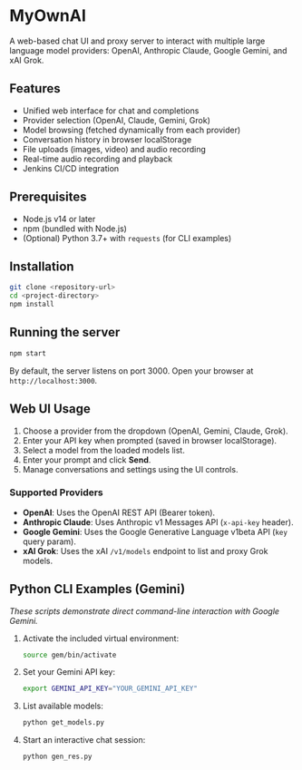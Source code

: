 # MyOwnAI

A web-based chat UI and proxy server to interact with multiple large language model providers:
OpenAI, Anthropic Claude, Google Gemini, and xAI Grok.

## Features

- Unified web interface for chat and completions
- Provider selection (OpenAI, Claude, Gemini, Grok)
- Model browsing (fetched dynamically from each provider)
- Conversation history in browser localStorage
- File uploads (images, video) and audio recording
- Real-time audio recording and playback
- Jenkins CI/CD integration

## Prerequisites

- Node.js v14 or later
- npm (bundled with Node.js)
- (Optional) Python 3.7+ with `requests` (for CLI examples)

## Installation

```bash
git clone <repository-url>
cd <project-directory>
npm install
```

## Running the server

```bash
npm start
```

By default, the server listens on port 3000. Open your browser at `http://localhost:3000`.

## Web UI Usage

1. Choose a provider from the dropdown (OpenAI, Gemini, Claude, Grok).
2. Enter your API key when prompted (saved in browser localStorage).
3. Select a model from the loaded models list.
4. Enter your prompt and click **Send**.
5. Manage conversations and settings using the UI controls.

### Supported Providers

- **OpenAI**: Uses the OpenAI REST API (Bearer token).
- **Anthropic Claude**: Uses Anthropic v1 Messages API (`x-api-key` header).
- **Google Gemini**: Uses the Google Generative Language v1beta API (`key` query param).
- **xAI Grok**: Uses the xAI `/v1/models` endpoint to list and proxy Grok models.

## Python CLI Examples (Gemini)

*These scripts demonstrate direct command-line interaction with Google Gemini.*

1. Activate the included virtual environment:
   ```bash
   source gem/bin/activate
   ```
2. Set your Gemini API key:
   ```bash
   export GEMINI_API_KEY="YOUR_GEMINI_API_KEY"
   ```
3. List available models:
   ```bash
   python get_models.py
   ```
4. Start an interactive chat session:
   ```bash
   python gen_res.py
   ```

